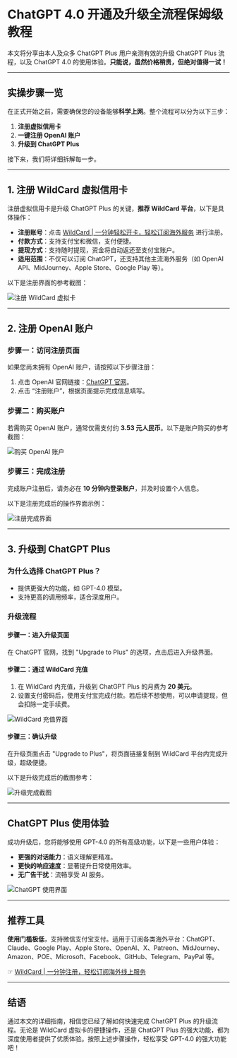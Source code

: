 # ChatGPT 4.0 开通及升级全流程保姆级教程

本文将分享由本人及众多 ChatGPT Plus 用户亲测有效的升级 ChatGPT Plus 流程，以及 ChatGPT 4.0 的使用体验。**只能说，虽然价格稍贵，但绝对值得一试！**

---

## 实操步骤一览

在正式开始之前，需要确保您的设备能够**科学上网**。整个流程可以分为以下三步：

1. **注册虚拟信用卡**
2. **一键注册 OpenAI 账户**
3. **升级到 ChatGPT Plus**

接下来，我们将详细拆解每一步。

---

## 1. 注册 WildCard 虚拟信用卡

注册虚拟信用卡是升级 ChatGPT Plus 的关键，**推荐 WildCard 平台**，以下是具体操作：

- **注册账号**：点击 [WildCard | 一分钟轻松开卡，轻松订阅海外服务](https://bit.ly/bewildcard) 进行注册。
- **付款方式**：支持支付宝和微信，支付便捷。
- **提现方式**：支持随时提现，资金将自动返还至支付宝账户。
- **适用范围**：不仅可以订阅 ChatGPT，还支持其他主流海外服务（如 OpenAI API、MidJourney、Apple Store、Google Play 等）。

以下是注册界面的参考截图：

![注册 WildCard 虚拟卡](https://bucketname2024-0127cp-1324102314.cos.ap-nanjing.myqcloud.com/img/202401281538494.png)

---

## 2. 注册 OpenAI 账户

### 步骤一：访问注册页面

如果您尚未拥有 OpenAI 账户，请按照以下步骤注册：

1. 点击 OpenAI 官网链接：[ChatGPT 官网](https://chat.openai.com/)。
2. 点击 “注册账户”，根据页面提示完成信息填写。

### 步骤二：购买账户

若需购买 OpenAI 账户，通常仅需支付约 **3.53 元人民币**。以下是账户购买的参考截图：

![购买 OpenAI 账户](https://bucketname2024-0127cp-1324102314.cos.ap-nanjing.myqcloud.com/img/202401281608702.png)

### 步骤三：完成注册

完成账户注册后，请务必在 **10 分钟内登录账户**，并及时设置个人信息。

以下是注册完成后的操作界面示例：

![注册完成界面](https://bucketname2024-0127cp-1324102314.cos.ap-nanjing.myqcloud.com/img/202401281612554.png)

---

## 3. 升级到 ChatGPT Plus

### 为什么选择 ChatGPT Plus？

- 提供更强大的功能，如 GPT-4.0 模型。
- 支持更高的调用频率，适合深度用户。

### 升级流程

#### 步骤一：进入升级页面

在 ChatGPT 官网，找到 "Upgrade to Plus" 的选项，点击后进入升级界面。

#### 步骤二：通过 WildCard 充值

1. 在 WildCard 内充值，升级到 ChatGPT Plus 的月费为 **20 美元**。
2. 设置支付密码后，使用支付宝完成付款。若后续不想使用，可以申请提现，但会扣除一定手续费。

![WildCard 充值界面](https://bucketname2024-0127cp-1324102314.cos.ap-nanjing.myqcloud.com/img/202401281624838.png)

#### 步骤三：确认升级

在升级页面点击 "Upgrade to Plus"，将页面链接复制到 WildCard 平台内完成升级，超级便捷。

以下是升级完成后的截图参考：

![升级完成截图](https://bucketname2024-0127cp-1324102314.cos.ap-nanjing.myqcloud.com/img/202401281631406.png)

---

## ChatGPT Plus 使用体验

成功升级后，您将能够使用 GPT-4.0 的所有高级功能，以下是一些用户体验：

- **更强的对话能力**：语义理解更精准。
- **更快的响应速度**：显著提升日常使用效率。
- **无广告干扰**：流畅享受 AI 服务。

![ChatGPT 使用界面](https://bucketname2024-0127cp-1324102314.cos.ap-nanjing.myqcloud.com/img/202401281635686.png)

---

## 推荐工具

**使用门槛极低**，支持微信支付宝支付。适用于订阅各类海外平台：ChatGPT、Claude、Google Play、Apple Store、OpenAI、X、Patreon、MidJourney、Amazon、POE、Microsoft、Facebook、GitHub、Telegram、PayPal 等。

☞ [WildCard | 一分钟注册，轻松订阅海外线上服务](https://bit.ly/bewildcard)

---

## 结语

通过本文的详细指南，相信您已经了解如何快速完成 ChatGPT Plus 的升级流程。无论是 WildCard 虚拟卡的便捷操作，还是 ChatGPT Plus 的强大功能，都为深度使用者提供了优质体验。按照上述步骤操作，轻松享受 GPT-4.0 的强大功能吧！
